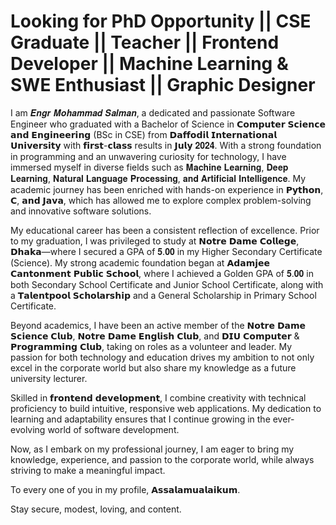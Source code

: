 #  Looking for PhD Opportunity || CSE Graduate || Teacher || Frontend Developer || Machine Learning & SWE Enthusiast || Graphic Designer
I am 𝑬𝒏𝒈𝒓 𝑴𝒐𝒉𝒂𝒎𝒎𝒂𝒅 𝑺𝒂𝒍𝒎𝒂𝒏, a dedicated and passionate Software Engineer who graduated with a Bachelor of Science in 𝗖𝗼𝗺𝗽𝘂𝘁𝗲𝗿 𝗦𝗰𝗶𝗲𝗻𝗰𝗲 𝗮𝗻𝗱 𝗘𝗻𝗴𝗶𝗻𝗲𝗲𝗿𝗶𝗻𝗴 (BSc in CSE) from 𝗗𝗮𝗳𝗳𝗼𝗱𝗶𝗹 𝗜𝗻𝘁𝗲𝗿𝗻𝗮𝘁𝗶𝗼𝗻𝗮𝗹 𝗨𝗻𝗶𝘃𝗲𝗿𝘀𝗶𝘁𝘆 with 𝗳𝗶𝗿𝘀𝘁-𝗰𝗹𝗮𝘀𝘀 results in 𝗝𝘂𝗹𝘆 𝟐𝟎𝟐𝟒. With a strong foundation in programming and an unwavering curiosity for technology, I have immersed myself in diverse fields such as 𝐌𝐚𝐜𝐡𝐢𝐧𝐞 𝐋𝐞𝐚𝐫𝐧𝐢𝐧𝐠, 𝐃𝐞𝐞𝐩 𝐋𝐞𝐚𝐫𝐧𝐢𝐧𝐠, 𝐍𝐚𝐭𝐮𝐫𝐚𝐥 𝐋𝐚𝐧𝐠𝐮𝐚𝐠𝐞 𝐏𝐫𝐨𝐜𝐞𝐬𝐬𝐢𝐧𝐠, 𝐚𝐧𝐝 𝐀𝐫𝐭𝐢𝐟𝐢𝐜𝐢𝐚𝐥 𝐈𝐧𝐭𝐞𝐥𝐥𝐢𝐠𝐞𝐧𝐜𝐞. My academic journey has been enriched with hands-on experience in 𝗣𝘆𝘁𝗵𝗼𝗻, 𝗖, 𝗮𝗻𝗱 𝗝𝗮𝘃𝗮, which has allowed me to explore complex problem-solving and innovative software solutions.

My educational career has been a consistent reflection of excellence. Prior to my graduation, I was privileged to study at 𝗡𝗼𝘁𝗿𝗲 𝗗𝗮𝗺𝗲 𝗖𝗼𝗹𝗹𝗲𝗴𝗲, 𝗗𝗵𝗮𝗸𝗮—where I secured a GPA of 𝟓.𝟎𝟎 in my Higher Secondary Certificate (Science). My strong academic foundation began at 𝗔𝗱𝗮𝗺𝗷𝗲𝗲 𝗖𝗮𝗻𝘁𝗼𝗻𝗺𝗲𝗻𝘁 𝗣𝘂𝗯𝗹𝗶𝗰 𝗦𝗰𝗵𝗼𝗼𝗹, where I achieved a Golden GPA of 𝟓.𝟎𝟎 in both Secondary School Certificate and Junior School Certificate, along with a 𝗧𝗮𝗹𝗲𝗻𝘁𝗽𝗼𝗼𝗹 𝗦𝗰𝗵𝗼𝗹𝗮𝗿𝘀𝗵𝗶𝗽 and a General Scholarship in Primary School Certificate.

Beyond academics, I have been an active member of the 𝗡𝗼𝘁𝗿𝗲 𝗗𝗮𝗺𝗲 𝗦𝗰𝗶𝗲𝗻𝗰𝗲 𝗖𝗹𝘂𝗯, 𝗡𝗼𝘁𝗿𝗲 𝗗𝗮𝗺𝗲 𝗘𝗻𝗴𝗹𝗶𝘀𝗵 𝗖𝗹𝘂𝗯, and 𝗗𝗜𝗨 𝗖𝗼𝗺𝗽𝘂𝘁𝗲𝗿 & 𝗣𝗿𝗼𝗴𝗿𝗮𝗺𝗺𝗶𝗻𝗴 𝗖𝗹𝘂𝗯, taking on roles as a volunteer and leader. My passion for both technology and education drives my ambition to not only excel in the corporate world but also share my knowledge as a future university lecturer.

Skilled in 𝗳𝗿𝗼𝗻𝘁𝗲𝗻𝗱 𝗱𝗲𝘃𝗲𝗹𝗼𝗽𝗺𝗲𝗻𝘁, I combine creativity with technical proficiency to build intuitive, responsive web applications. My dedication to learning and adaptability ensures that I continue growing in the ever-evolving world of software development.

Now, as I embark on my professional journey, I am eager to bring my knowledge, experience, and passion to the corporate world, while always striving to make a meaningful impact.

To every one of you in my profile, 𝗔𝘀𝘀𝗮𝗹𝗮𝗺𝘂𝗮𝗹𝗮𝗶𝗸𝘂𝗺.

Stay secure, modest, loving, and content.




